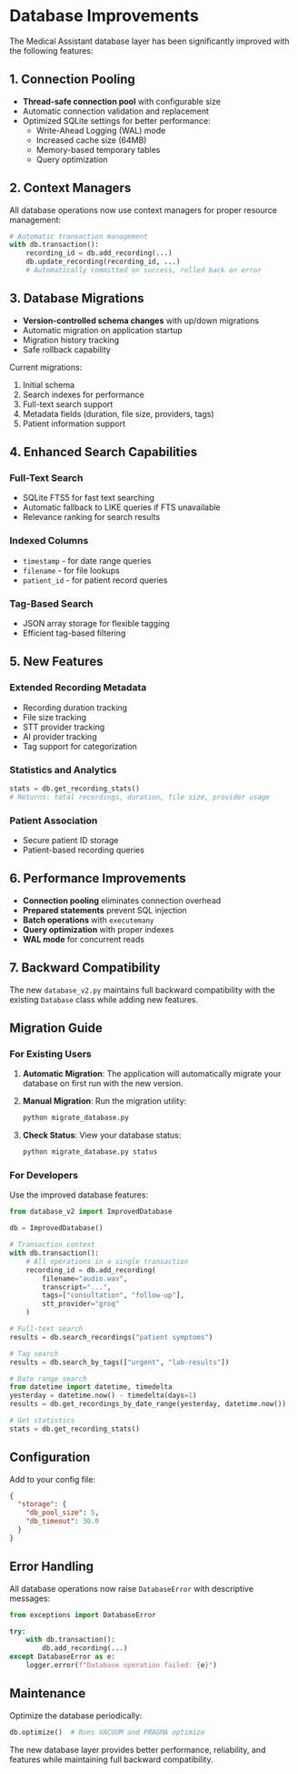 # Database Improvements

The Medical Assistant database layer has been significantly improved with the following features:

## 1. Connection Pooling

- **Thread-safe connection pool** with configurable size
- Automatic connection validation and replacement
- Optimized SQLite settings for better performance:
  - Write-Ahead Logging (WAL) mode
  - Increased cache size (64MB)
  - Memory-based temporary tables
  - Query optimization

## 2. Context Managers

All database operations now use context managers for proper resource management:

```python
# Automatic transaction management
with db.transaction():
    recording_id = db.add_recording(...)
    db.update_recording(recording_id, ...)
    # Automatically committed on success, rolled back on error
```

## 3. Database Migrations

- **Version-controlled schema changes** with up/down migrations
- Automatic migration on application startup
- Migration history tracking
- Safe rollback capability

Current migrations:
1. Initial schema
2. Search indexes for performance
3. Full-text search support
4. Metadata fields (duration, file size, providers, tags)
5. Patient information support

## 4. Enhanced Search Capabilities

### Full-Text Search
- SQLite FTS5 for fast text searching
- Automatic fallback to LIKE queries if FTS unavailable
- Relevance ranking for search results

### Indexed Columns
- `timestamp` - for date range queries
- `filename` - for file lookups
- `patient_id` - for patient record queries

### Tag-Based Search
- JSON array storage for flexible tagging
- Efficient tag-based filtering

## 5. New Features

### Extended Recording Metadata
- Recording duration tracking
- File size tracking
- STT provider tracking
- AI provider tracking
- Tag support for categorization

### Statistics and Analytics
```python
stats = db.get_recording_stats()
# Returns: total recordings, duration, file size, provider usage
```

### Patient Association
- Secure patient ID storage
- Patient-based recording queries

## 6. Performance Improvements

- **Connection pooling** eliminates connection overhead
- **Prepared statements** prevent SQL injection
- **Batch operations** with `executemany`
- **Query optimization** with proper indexes
- **WAL mode** for concurrent reads

## 7. Backward Compatibility

The new `database_v2.py` maintains full backward compatibility with the existing `Database` class while adding new features.

## Migration Guide

### For Existing Users

1. **Automatic Migration**: The application will automatically migrate your database on first run with the new version.

2. **Manual Migration**: Run the migration utility:
   ```bash
   python migrate_database.py
   ```

3. **Check Status**: View your database status:
   ```bash
   python migrate_database.py status
   ```

### For Developers

Use the improved database features:

```python
from database_v2 import ImprovedDatabase

db = ImprovedDatabase()

# Transaction context
with db.transaction():
    # All operations in a single transaction
    recording_id = db.add_recording(
        filename="audio.wav",
        transcript="...",
        tags=["consultation", "follow-up"],
        stt_provider="groq"
    )

# Full-text search
results = db.search_recordings("patient symptoms")

# Tag search
results = db.search_by_tags(["urgent", "lab-results"])

# Date range search
from datetime import datetime, timedelta
yesterday = datetime.now() - timedelta(days=1)
results = db.get_recordings_by_date_range(yesterday, datetime.now())

# Get statistics
stats = db.get_recording_stats()
```

## Configuration

Add to your config file:

```json
{
  "storage": {
    "db_pool_size": 5,
    "db_timeout": 30.0
  }
}
```

## Error Handling

All database operations now raise `DatabaseError` with descriptive messages:

```python
from exceptions import DatabaseError

try:
    with db.transaction():
        db.add_recording(...)
except DatabaseError as e:
    logger.error(f"Database operation failed: {e}")
```

## Maintenance

Optimize the database periodically:

```python
db.optimize()  # Runs VACUUM and PRAGMA optimize
```

The new database layer provides better performance, reliability, and features while maintaining full backward compatibility.